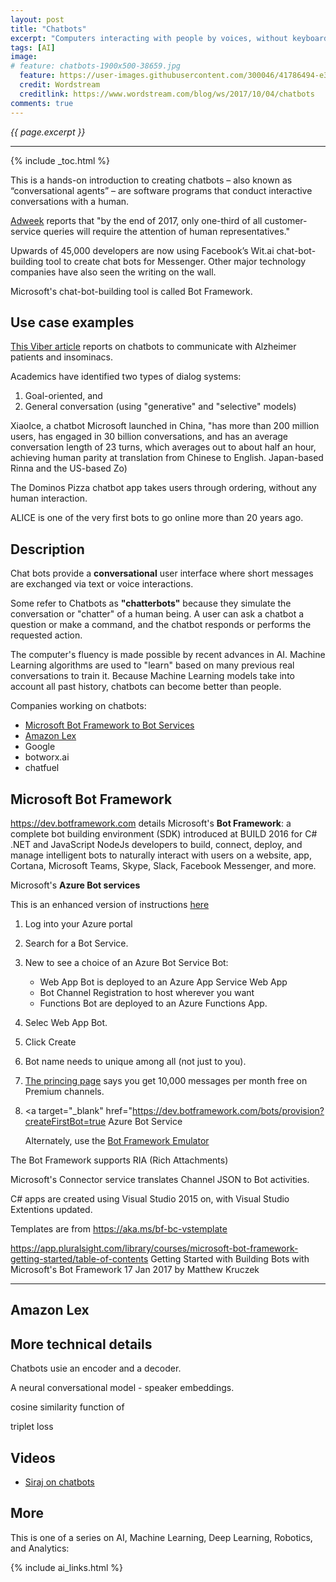 ```yaml
---
layout: post
title: "Chatbots"
excerpt: "Computers interacting with people by voices, without keyboards"
tags: [AI]
image:
# feature: chatbots-1900x500-38659.jpg 
  feature: https://user-images.githubusercontent.com/300046/41786494-e3b2af66-7602-11e8-9287-99f29f0729b0.jpg
  credit: Wordstream
  creditlink: https://www.wordstream.com/blog/ws/2017/10/04/chatbots
comments: true
---
```

<i>{{ page.excerpt }}</i>
<hr />

{% include _toc.html %}

This is a hands-on introduction to creating chatbots – also known as “conversational agents” – are software programs that conduct interactive conversations with a human.

<a target="_blank" href="https://www.adweek.com/digital/smadar-landau-feelter-guest-post-chat-bots/">Adweek</a> reports that "by the end of 2017, only one-third of all customer-service queries will require the attention of human representatives."

Upwards of 45,000 developers are now using Facebook’s Wit.ai chat-bot-building tool to create chat bots for Messenger. Other major technology companies have also seen the writing on the wall. 

Microsoft's chat-bot-building tool is called Bot Framework.

## Use case examples

<a target="_blank" href="https://www.viber.com/blog/2017-06-12/best-viber-chatbots-you-should-already-be-following/">
This Viber article</a> reports on chatbots to communicate with Alzheimer patients and insominacs.

Academics have identified two types of dialog systems:

   1) Goal-oriented, and<br />
   2) General conversation (using "generative" and "selective" models)

XiaoIce, a chatbot Microsoft launched in China, "has more than 200 million users, has engaged in 30 billion conversations, and has an average conversation length of 23 turns, which averages out to about half an hour, achieving human parity at translation from Chinese to English.
 Japan-based Rinna and the US-based Zo)

The Dominos Pizza chatbot app takes users through ordering, without any human interaction.

ALICE is one of the very first bots to go online more than 20 years ago. 

## Description

Chat bots provide a <strong>conversational</strong> user interface 
where short messages are exchanged via text or voice interactions.

Some refer to Chatbots as <strong>"chatterbots"</strong> because they simulate the conversation or "chatter" of a human being. A user can ask a chatbot a question or make a command, and the chatbot responds or performs the requested action.

The computer's fluency is made possible by recent advances in AI.
Machine Learning algorithms are used to "learn" based on many previous real conversations to train it.
Because Machine Learning models take into account all past history, 
chatbots can become better than people.

Companies working on chatbots:

   * <a href="#MicrosoftAzure">Microsoft Bot Framework to Bot Services</a>
   * <a href="#AmazonLex">Amazon Lex</a>
   * Google
   * botworx.ai
   * chatfuel

<a name="MicrosoftAzure"></a>

## Microsoft Bot Framework

<a target="_blank" href="https://dev.botframework.com/">
https://dev.botframework.com</a>
details Microsoft's <strong>Bot Framework</strong>: a complete bot building environment (SDK) introduced at BUILD 2016 for C# .NET and JavaScript NodeJs developers to build, connect, deploy, and manage intelligent bots to naturally interact with users on a website, app, Cortana, Microsoft Teams, Skype, Slack, Facebook Messenger, and more. 

Microsoft's <strong>Azure Bot services</strong>

This is an enhanced version of instructions <a target="_blank" href="https://docs.microsoft.com/en-us/azure/bot-service/?view=azure-bot-service-3.0">here</a>

1. Log into your Azure portal
2. Search for a Bot Service.
3. New to see a choice of an Azure Bot Service Bot:

   * Web App Bot is deployed to an Azure App Service Web App
   * Bot Channel Registration to host wherever you want
   * Functions Bot are deployed to an Azure Functions App.

4. Selec Web App Bot.
5. Click Create
6. Bot name needs to unique among all (not just to you).
7. <a target="_blank" href="https://azure.microsoft.com/en-us/pricing/details/bot-service/">
   The princing page</a> says you get 10,000 messages per month free on Premium channels.
8. <a target="_blank" href="https://dev.botframework.com/bots/provision?createFirstBot=true
 Azure Bot Service</a>

    Alternately, use the <a target="_blank" href="https://docs.microsoft.com/en-us/azure/bot-service/bot-service-debug-emulator?view=azure-bot-service-3.0">Bot Framework Emulator</a>

The Bot Framework supports RIA (Rich Attachments)

Microsoft's Connector service translates Channel JSON to Bot activities.

C# apps are created using Visual Studio 2015 on, with Visual Studio Extentions updated.

Templates are from https://aka.ms/bf-bc-vstemplate

https://app.pluralsight.com/library/courses/microsoft-bot-framework-getting-started/table-of-contents
Getting Started with Building Bots with Microsoft's Bot Framework
17 Jan 2017
by Matthew Kruczek


<hr />
<a name="AmazonLex"></a>

## Amazon Lex


## More technical details

Chatbots usie an encoder and a decoder.

A neural conversational model - speaker embeddings.

cosine similarity function of

triplet loss


## Videos

* <a target="_blank" href="https://www.youtube.com/watch?v=PXJtFc8DjsE">
   Siraj on chatbots</a>


## More

This is one of a series on AI, Machine Learning, Deep Learning, Robotics, and Analytics:

{% include ai_links.html %}
